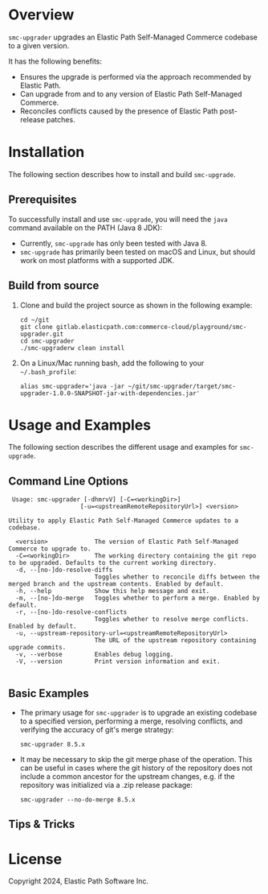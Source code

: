 # Overview

`smc-upgrader` upgrades an Elastic Path Self-Managed Commerce codebase to a given version.

It has the following benefits:

* Ensures the upgrade is performed via the approach recommended by Elastic Path.
* Can upgrade from and to any version of Elastic Path Self-Managed Commerce.
* Reconciles conflicts caused by the presence of Elastic Path post-release patches.

# Installation

The following section describes how to install and build `smc-upgrade`.

## Prerequisites

To successfully install and use `smc-upgrade`, you will need the `java` command available on the PATH (Java 8 JDK):

* Currently, `smc-upgrade` has only been tested with Java 8.
* `smc-upgrade` has primarily been tested on macOS and Linux, but should work on most platforms with a supported JDK.

## Build from source

1. Clone and build the project source as shown in the following example:

    ```
    cd ~/git
    git clone gitlab.elasticpath.com:commerce-cloud/playground/smc-upgrader.git
    cd smc-upgrader
    ./smc-upgraderw clean install
    ```

1. On a Linux/Mac running bash, add the following to your `~/.bash_profile`:

    ```
    alias smc-upgrader='java -jar ~/git/smc-upgrader/target/smc-upgrader-1.0.0-SNAPSHOT-jar-with-dependencies.jar'
    ```

# Usage and Examples

The following section describes the different usage and examples for `smc-upgrade`.

## Command Line Options

```
 Usage: smc-upgrader [-dhmrvV] [-C=<workingDir>]
                    [-u=<upstreamRemoteRepositoryUrl>] <version>

Utility to apply Elastic Path Self-Managed Commerce updates to a codebase.

  <version>             The version of Elastic Path Self-Managed Commerce to upgrade to.
  -C=<workingDir>       The working directory containing the git repo to be upgraded. Defaults to the current working directory.
  -d, --[no-]do-resolve-diffs
                        Toggles whether to reconcile diffs between the merged branch and the upstream contents. Enabled by default.
  -h, --help            Show this help message and exit.
  -m, --[no-]do-merge   Toggles whether to perform a merge. Enabled by default.
  -r, --[no-]do-resolve-conflicts
                        Toggles whether to resolve merge conflicts. Enabled by default.
  -u, --upstream-repository-url=<upstreamRemoteRepositoryUrl>
                        The URL of the upstream repository containing upgrade commits.
  -v, --verbose         Enables debug logging.
  -V, --version         Print version information and exit.


```

## Basic Examples

- The primary usage for `smc-upgrader` is to upgrade an existing codebase to a specified version, performing a merge, resolving conflicts, and
  verifying the accuracy of git's merge strategy:

  ```
  smc-upgrader 8.5.x
  ``` 

- It may be necessary to skip the git merge phase of the operation. This can be useful in cases where the git history of the repository does not
  include a common ancestor for the upstream changes, e.g. if the repository was initialized via a .zip release package:

  ```
  smc-upgrader --no-do-merge 8.5.x
  ```

## Tips & Tricks



# License

Copyright 2024, Elastic Path Software Inc.
